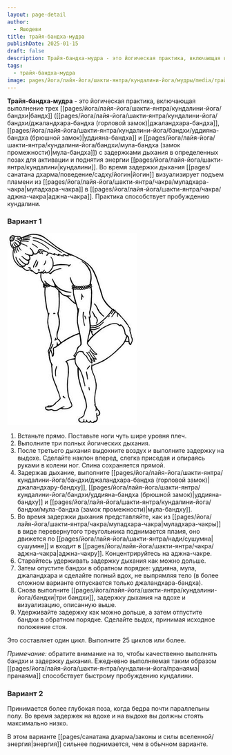 ```yaml
---
layout: page-detail
author:
  - Яшодеви
title: трайя-бандха-мудра
publishDate: 2025-01-15
draft: false
description: Трайя-бандха-мудра - это йогическая практика, включающая выполнение трех бандх (джаландхара-бандха, уддияна-бандха и мула-бандха) с задержками дыхания в определенных позах для активации и поднятия энергии кундалини. Во время задержки дыхания йогин визуализирует подъем пламени из муладхара-чакры в аджна-чакру. Практика способствует пробуждению кундалини, очищению каналов и ускоряет духовное развитие.
tags:
  - трайя-бандха-мудра
image: pages/йога/лайя-йога/шакти-янтра/кундалини-йога/мудры/media/трайя-бандха-мудра.png
---
```

**Трайя-бандха-мудра** - это йогическая практика, включающая выполнение трех [[pages/йога/лайя-йога/шакти-янтра/кундалини-йога/бандхи|бандх]] ([[pages/йога/лайя-йога/шакти-янтра/кундалини-йога/бандхи/джаландхара-бандха (горловой замок)|джаландхара-бандха]], [[pages/йога/лайя-йога/шакти-янтра/кундалини-йога/бандхи/уддияна-бандха (брюшной замок)|уддияна-бандха]] и [[pages/йога/лайя-йога/шакти-янтра/кундалини-йога/бандхи/мула-бандха (замок промежности)|мула-бандха]]) с задержками дыхания в определенных позах для активации и поднятия энергии [[pages/йога/лайя-йога/шакти-янтра/кундалини|кундалини]]. Во время задержки дыхания [[pages/санатана дхарма/поведение/садху/йогин|йогин]] визуализирует подъем пламени из [[pages/йога/лайя-йога/шакти-янтра/чакра/муладхара-чакра|муладхара-чакра]] в [[pages/йога/лайя-йога/шакти-янтра/чакра/аджна-чакра|аджна-чакра]]. Практика способствует пробуждению кундалини.

### Вариант 1 

![трайя-бандха-мудра](pages/йога/лайя-йога/шакти-янтра/кундалини-йога/мудры/media/трайя-бандха-мудра.png)
1. Встаньте прямо. Поставьте ноги чуть шире уровня плеч.
2. Выполните три полных йогических дыхания.
3. После третьего дыхания выдохните воздух и выполните задержку на выдохе. Сделайте наклон вперед, слегка приседая и опираясь руками в колени ног. Спина сохраняется прямой.
4. Задержав дыхание, выполните [[pages/йога/лайя-йога/шакти-янтра/кундалини-йога/бандхи/джаландхара-бандха (горловой замок)|джаландхару-бандху]], [[pages/йога/лайя-йога/шакти-янтра/кундалини-йога/бандхи/уддияна-бандха (брюшной замок)|уддияна-бандху]] и [[pages/йога/лайя-йога/шакти-янтра/кундалини-йога/бандхи/мула-бандха (замок промежности)|мула-бандху]].
5. Во время задержки дыхания представляйте, как из [[pages/йога/лайя-йога/шакти-янтра/чакра/муладхара-чакра|муладхара-чакры]] в виде перевернутого треугольника поднимается пламя, оно движется по [[pages/йога/лайя-йога/шакти-янтра/нади/сушумна|сушумне]] и входит в [[pages/йога/лайя-йога/шакти-янтра/чакра/аджна-чакра|аджна-чакру]]. Концентрируйтесь на аджна-чакре.
6. Старайтесь удерживать задержку дыхания как можно дольше.
7. Затем опустите бандхи в обратном порядке: уддияна, мула, джаландхара и сделайте полный вдох, не выпрямляя тело (в более сложном варианте отпускается только джаландхара-бандха).
8. Снова выполните [[pages/йога/лайя-йога/шакти-янтра/кундалини-йога/бандхи|три бандхи]], задержку дыхания на вдохе и визуализацию, описанную выше.
9. Удерживайте задержку как можно дольше, а затем отпустите бандхи в обратном порядке. Сделайте выдох, принимая исходное положение стоя. 

Это составляет один цикл. Выполните 25 циклов или более. 

*Примечание:* обратите внимание на то, чтобы качественно выполнять бандхи и задержку дыхания. Ежедневно выполняемая таким образом [[pages/йога/лайя-йога/шакти-янтра/кундалини-йога/пранаяма|пранаяма]] способствует быстрому пробуждению кундалини. 

### Вариант 2 

Принимается более глубокая поза, когда бедра почти параллельны полу. Во время задержек на вдохе и на выдохе вы должны стоять максимально низко. 

В этом варианте [[pages/санатана дхарма/законы и силы вселенной/энергия|энергия]] сильнее поднимается, чем в обычном варианте.